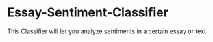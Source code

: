 # Essay-Sentiment-Classifier
This Classifier will let you analyze sentiments in a certain essay or text
